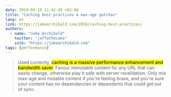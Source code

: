 ```yaml
---
date: 2019-09-10 11:42:49 +02:00
title: "Caching best practices & max-age gotchas"
lang: en
link: https://jakearchibald.com/2016/caching-best-practices/
authors:
  - name: "Jake Archibald"
    twitter: "jaffathecake"
    site: "https://jakearchibald.com"
tags: [performance]
---
```


> Used correctly, <mark>caching is a massive performance enhancement and bandwidth saver</mark>. Favour immutable content for any URL that can easily change, otherwise play it safe with server revalidation. Only mix max-age and mutable content if you're feeling brave, and you're sure your content has no dependancies or dependents that could get out of sync.
